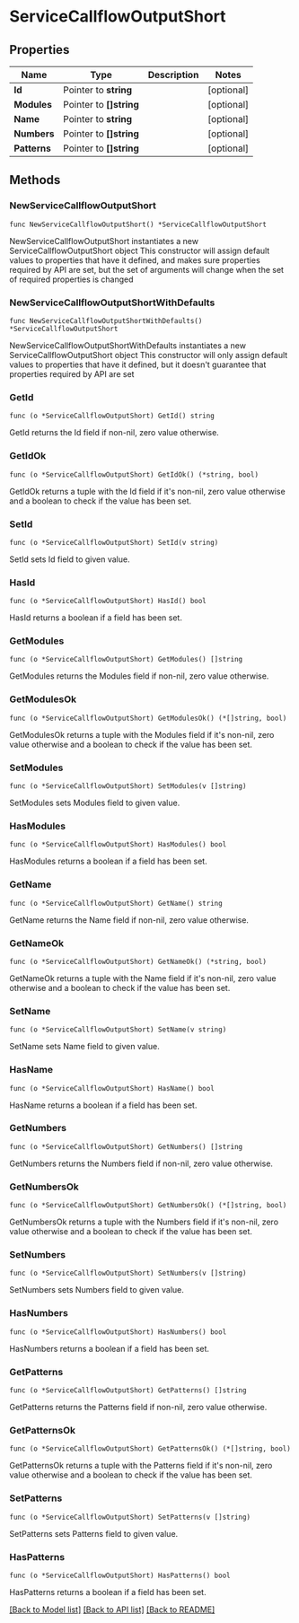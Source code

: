 # ServiceCallflowOutputShort

## Properties

Name | Type | Description | Notes
------------ | ------------- | ------------- | -------------
**Id** | Pointer to **string** |  | [optional] 
**Modules** | Pointer to **[]string** |  | [optional] 
**Name** | Pointer to **string** |  | [optional] 
**Numbers** | Pointer to **[]string** |  | [optional] 
**Patterns** | Pointer to **[]string** |  | [optional] 

## Methods

### NewServiceCallflowOutputShort

`func NewServiceCallflowOutputShort() *ServiceCallflowOutputShort`

NewServiceCallflowOutputShort instantiates a new ServiceCallflowOutputShort object
This constructor will assign default values to properties that have it defined,
and makes sure properties required by API are set, but the set of arguments
will change when the set of required properties is changed

### NewServiceCallflowOutputShortWithDefaults

`func NewServiceCallflowOutputShortWithDefaults() *ServiceCallflowOutputShort`

NewServiceCallflowOutputShortWithDefaults instantiates a new ServiceCallflowOutputShort object
This constructor will only assign default values to properties that have it defined,
but it doesn't guarantee that properties required by API are set

### GetId

`func (o *ServiceCallflowOutputShort) GetId() string`

GetId returns the Id field if non-nil, zero value otherwise.

### GetIdOk

`func (o *ServiceCallflowOutputShort) GetIdOk() (*string, bool)`

GetIdOk returns a tuple with the Id field if it's non-nil, zero value otherwise
and a boolean to check if the value has been set.

### SetId

`func (o *ServiceCallflowOutputShort) SetId(v string)`

SetId sets Id field to given value.

### HasId

`func (o *ServiceCallflowOutputShort) HasId() bool`

HasId returns a boolean if a field has been set.

### GetModules

`func (o *ServiceCallflowOutputShort) GetModules() []string`

GetModules returns the Modules field if non-nil, zero value otherwise.

### GetModulesOk

`func (o *ServiceCallflowOutputShort) GetModulesOk() (*[]string, bool)`

GetModulesOk returns a tuple with the Modules field if it's non-nil, zero value otherwise
and a boolean to check if the value has been set.

### SetModules

`func (o *ServiceCallflowOutputShort) SetModules(v []string)`

SetModules sets Modules field to given value.

### HasModules

`func (o *ServiceCallflowOutputShort) HasModules() bool`

HasModules returns a boolean if a field has been set.

### GetName

`func (o *ServiceCallflowOutputShort) GetName() string`

GetName returns the Name field if non-nil, zero value otherwise.

### GetNameOk

`func (o *ServiceCallflowOutputShort) GetNameOk() (*string, bool)`

GetNameOk returns a tuple with the Name field if it's non-nil, zero value otherwise
and a boolean to check if the value has been set.

### SetName

`func (o *ServiceCallflowOutputShort) SetName(v string)`

SetName sets Name field to given value.

### HasName

`func (o *ServiceCallflowOutputShort) HasName() bool`

HasName returns a boolean if a field has been set.

### GetNumbers

`func (o *ServiceCallflowOutputShort) GetNumbers() []string`

GetNumbers returns the Numbers field if non-nil, zero value otherwise.

### GetNumbersOk

`func (o *ServiceCallflowOutputShort) GetNumbersOk() (*[]string, bool)`

GetNumbersOk returns a tuple with the Numbers field if it's non-nil, zero value otherwise
and a boolean to check if the value has been set.

### SetNumbers

`func (o *ServiceCallflowOutputShort) SetNumbers(v []string)`

SetNumbers sets Numbers field to given value.

### HasNumbers

`func (o *ServiceCallflowOutputShort) HasNumbers() bool`

HasNumbers returns a boolean if a field has been set.

### GetPatterns

`func (o *ServiceCallflowOutputShort) GetPatterns() []string`

GetPatterns returns the Patterns field if non-nil, zero value otherwise.

### GetPatternsOk

`func (o *ServiceCallflowOutputShort) GetPatternsOk() (*[]string, bool)`

GetPatternsOk returns a tuple with the Patterns field if it's non-nil, zero value otherwise
and a boolean to check if the value has been set.

### SetPatterns

`func (o *ServiceCallflowOutputShort) SetPatterns(v []string)`

SetPatterns sets Patterns field to given value.

### HasPatterns

`func (o *ServiceCallflowOutputShort) HasPatterns() bool`

HasPatterns returns a boolean if a field has been set.


[[Back to Model list]](../README.md#documentation-for-models) [[Back to API list]](../README.md#documentation-for-api-endpoints) [[Back to README]](../README.md)


